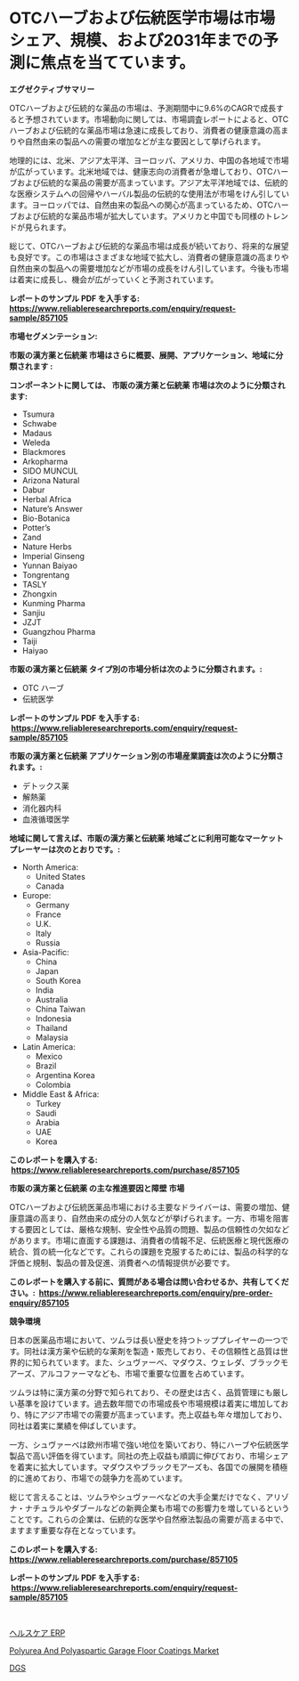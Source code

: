 <p><h1>OTCハーブおよび伝統医学市場は市場シェア、規模、および2031年までの予測に焦点を当てています。</h1></p><p><strong>エグゼクティブサマリー</strong></p>
<p><p>OTCハーブおよび伝統的な薬品の市場は、予測期間中に9.6%のCAGRで成長すると予想されています。市場動向に関しては、市場調査レポートによると、OTCハーブおよび伝統的な薬品市場は急速に成長しており、消費者の健康意識の高まりや自然由来の製品への需要の増加などが主な要因として挙げられます。</p><p>地理的には、北米、アジア太平洋、ヨーロッパ、アメリカ、中国の各地域で市場が広がっています。北米地域では、健康志向の消費者が急増しており、OTCハーブおよび伝統的な薬品の需要が高まっています。アジア太平洋地域では、伝統的な医療システムへの回帰やハーバル製品の伝統的な使用法が市場をけん引しています。ヨーロッパでは、自然由来の製品への関心が高まっているため、OTCハーブおよび伝統的な薬品市場が拡大しています。アメリカと中国でも同様のトレンドが見られます。</p><p>総じて、OTCハーブおよび伝統的な薬品市場は成長が続いており、将来的な展望も良好です。この市場はさまざまな地域で拡大し、消費者の健康意識の高まりや自然由来の製品への需要増加などが市場の成長をけん引しています。今後も市場は着実に成長し、機会が広がっていくと予測されています。</p></p>
<p><strong>レポートのサンプル PDF を入手する: <a href="https://www.reliableresearchreports.com/enquiry/request-sample/857105">https://www.reliableresearchreports.com/enquiry/request-sample/857105</a></strong></p>
<p><strong>市場セグメンテーション:</strong></p>
<p><strong> 市販の漢方薬と伝統薬 市場はさらに概要、展開、アプリケーション、地域に分類されます :</strong></p>
<p><strong>コンポーネントに関しては、 市販の漢方薬と伝統薬 市場は次のように分類されます: &nbsp;</strong></p>
<p><ul><li>Tsumura</li><li>Schwabe</li><li>Madaus</li><li>Weleda</li><li>Blackmores</li><li>Arkopharma</li><li>SIDO MUNCUL</li><li>Arizona Natural</li><li>Dabur</li><li>Herbal Africa</li><li>Nature’s Answer</li><li>Bio-Botanica</li><li>Potter’s</li><li>Zand</li><li>Nature Herbs</li><li>Imperial Ginseng</li><li>Yunnan Baiyao</li><li>Tongrentang</li><li>TASLY</li><li>Zhongxin</li><li>Kunming Pharma</li><li>Sanjiu</li><li>JZJT</li><li>Guangzhou Pharma</li><li>Taiji</li><li>Haiyao</li></ul></p>
<p><strong> 市販の漢方薬と伝統薬 タイプ別の市場分析は次のように分類されます。:</strong></p>
<p><ul><li>OTC ハーブ</li><li>伝統医学</li></ul></p>
<p><strong>レポートのサンプル PDF を入手する: &nbsp;<a href="https://www.reliableresearchreports.com/enquiry/request-sample/857105">https://www.reliableresearchreports.com/enquiry/request-sample/857105</a></strong></p>
<p><strong> 市販の漢方薬と伝統薬 アプリケーション別の市場産業調査は次のように分類されます。:</strong></p>
<p><ul><li>デトックス薬</li><li>解熱薬</li><li>消化器内科</li><li>血液循環医学</li></ul></p>
<p><strong>地域に関して言えば、市販の漢方薬と伝統薬 地域ごとに利用可能なマーケットプレーヤーは次のとおりです。:</strong></p>
<p><ul>
    <li>
        North America:
        <ul>
            <li>United States</li>
            <li>Canada</li>
        </ul>
    </li>
    <li>
        Europe:
        <ul>
            <li>Germany</li>
            <li>France</li>
            <li>U.K.</li>
            <li>Italy</li>
            <li>Russia</li>
        </ul>
    </li>
    <li>
        Asia-Pacific:
        <ul>
            <li>China</li>
            <li>Japan</li>
            <li>South Korea</li>
            <li>India</li>
            <li>Australia</li>
            <li>China Taiwan</li>
            <li>Indonesia</li>
            <li>Thailand</li>
            <li>Malaysia</li>
        </ul>
    </li>
    <li>
        Latin America:
        <ul>
            <li>Mexico</li>
            <li>Brazil</li>
            <li>Argentina Korea</li>
            <li>Colombia</li>
        </ul>
    </li>
    <li>
        Middle East & Africa:
        <ul>
            <li>Turkey</li>
            <li>Saudi</li>
            <li>Arabia</li>
            <li>UAE</li>
            <li>Korea</li>
        </ul>
    </li>
    </ul></p>
<p><strong>このレポートを購入する: &nbsp;<a href="https://www.reliableresearchreports.com/purchase/857105">https://www.reliableresearchreports.com/purchase/857105</a></strong></p>
<p><strong>市販の漢方薬と伝統薬 の主な推進要因と障壁 市場</strong></p>
<p><p>OTCハーブおよび伝統医薬品市場における主要なドライバーは、需要の増加、健康意識の高まり、自然由来の成分の人気などが挙げられます。一方、市場を阻害する要因としては、厳格な規制、安全性や品質の問題、製品の信頼性の欠如などがあります。市場に直面する課題は、消費者の情報不足、伝統医療と現代医療の統合、質の統一化などです。これらの課題を克服するためには、製品の科学的な評価と規制、製品の普及促進、消費者への情報提供が必要です。</p></p>
<p><strong>このレポートを購入する前に、質問がある場合は問い合わせるか、共有してください。:&nbsp; <a href="https://www.reliableresearchreports.com/enquiry/pre-order-enquiry/857105">https://www.reliableresearchreports.com/enquiry/pre-order-enquiry/857105</a></strong></p>
<p><strong>競争環境</strong></p>
<p><p>日本の医薬品市場において、ツムラは長い歴史を持つトッププレイヤーの一つです。同社は漢方薬や伝統的な薬剤を製造・販売しており、その信頼性と品質は世界的に知られています。また、シュヴァーベ、マダウス、ウェレダ、ブラックモアーズ、アルコファーマなども、市場で重要な位置を占めています。</p><p>ツムラは特に漢方薬の分野で知られており、その歴史は古く、品質管理にも厳しい基準を設けています。過去数年間での市場成長や市場規模は着実に増加しており、特にアジア市場での需要が高まっています。売上収益も年々増加しており、同社は着実に業績を伸ばしています。</p><p>一方、シュヴァーベは欧州市場で強い地位を築いており、特にハーブや伝統医学製品で高い評価を得ています。同社の売上収益も順調に伸びており、市場シェアを着実に拡大しています。マダウスやブラックモアーズも、各国での展開を積極的に進めており、市場での競争力を高めています。</p><p>総じて言えることは、ツムラやシュヴァーベなどの大手企業だけでなく、アリゾナ・ナチュラルやダブールなどの新興企業も市場での影響力を増しているということです。これらの企業は、伝統的な医学や自然療法製品の需要が高まる中で、ますます重要な存在となっています。</p></p>
<p><strong>このレポートを購入する: &nbsp; <a href="https://www.reliableresearchreports.com/purchase/857105">https://www.reliableresearchreports.com/purchase/857105</a></strong></p>
<p><strong>レポートのサンプル PDF を入手する: &nbsp;<a href="https://www.reliableresearchreports.com/enquiry/request-sample/857105">https://www.reliableresearchreports.com/enquiry/request-sample/857105</a></strong><strong></strong></p>
<p>&nbsp;</p>
<p><p><a href="https://medium.com/@brycenboyer2023/%E3%83%98%E3%83%AB%E3%82%B9%E3%82%B1%E3%82%A2erp%E5%B8%82%E5%A0%B4%E3%81%AE%E3%82%B7%E3%82%A7%E3%82%A2%E3%81%AE%E9%80%B2%E5%8C%96%E3%81%A8%E5%B8%82%E5%A0%B4%E6%88%90%E9%95%B7%E3%81%AE%E3%83%88%E3%83%AC%E3%83%B3%E3%83%892024%E5%B9%B4%E3%81%8B%E3%82%892031%E5%B9%B4%E3%81%BE%E3%81%A7-60e74a776593">ヘルスケア ERP</a></p><p><a href="https://chivalrous-flock-a86.notion.site/Global-Polyurea-And-Polyaspartic-Garage-Floor-Coatings-Market-by-Types-Applications-and-Major-Play-95517f409af049779c83bbb63c6042d7">Polyurea And Polyaspartic Garage Floor Coatings Market</a></p><p><a href="https://medium.com/@joshdavis1926/ddgs%E3%81%AE%E5%B8%82%E5%A0%B4%E3%82%B7%E3%82%A7%E3%82%A2%E3%81%AE%E9%80%B2%E5%8C%96%E3%81%A8%E5%B8%82%E5%A0%B4%E6%88%90%E9%95%B7%E3%83%88%E3%83%AC%E3%83%B3%E3%83%892024%E5%B9%B4%E3%81%8B%E3%82%892031%E5%B9%B4%E3%81%BE%E3%81%A7-192ef8e362f1">DGS</a></p></p>